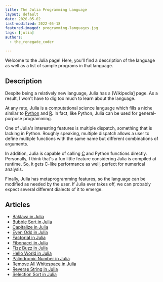 ```yaml
---
title: The Julia Programming Language
layout: default
date: 2020-05-02
last-modified: 2022-05-18
featured-imaged: programming-languages.jpg
tags: [julia]
authors:
  - the_renegade_coder

---
```


Welcome to the Julia page! Here, you'll find a description of the language as well as a list of sample programs in that language.

## Description

Despite being a relatively new language, Julia has a [Wikipedia[1] page. 
As a result, I won't have to dig too much to learn about the language.

At any rate, Julia is a computational science language which fills a 
niche similar to [Python][2] and [R][3]. In fact, like Python, Julia can be 
used for general-purpose programming.

One of Julia's interesting features is multiple dispatch, something that 
is lacking in Python. Roughly speaking, multiple dispatch allows a user 
to define multiple functions with the same name but different combinations 
of arguments.

In addition, Julia is capable of calling [C][4] and Python functions directly. 
Personally, I think that's a fun little feature considering Julia is 
compiled at runtime. So, it gets C-like performance as well, perfect for 
numerical analysis.

Finally, Julia has metaprogramming features, so the language can be 
modified as needed by the user. If Julia ever takes off, we can probably 
expect several different dialects of it to emerge.

[1]: https://en.wikipedia.org/wiki/Julia_(programming_language)
[2]: https://en.wikipedia.org/wiki/Python_(programming_language)
[3]: https://en.wikipedia.org/wiki/R_(programming_language)
[4]: https://en.wikipedia.org/wiki/C_(programming_language)


## Articles

- [Baklava in Julia](https://rzuckerm.github.io/sample-programs-website-copy/projects/baklava/julia)
- [Bubble Sort in Julia](https://rzuckerm.github.io/sample-programs-website-copy/projects/bubble-sort/julia)
- [Capitalize in Julia](https://rzuckerm.github.io/sample-programs-website-copy/projects/capitalize/julia)
- [Even Odd in Julia](https://rzuckerm.github.io/sample-programs-website-copy/projects/even-odd/julia)
- [Factorial in Julia](https://rzuckerm.github.io/sample-programs-website-copy/projects/factorial/julia)
- [Fibonacci in Julia](https://rzuckerm.github.io/sample-programs-website-copy/projects/fibonacci/julia)
- [Fizz Buzz in Julia](https://rzuckerm.github.io/sample-programs-website-copy/projects/fizz-buzz/julia)
- [Hello World in Julia](https://rzuckerm.github.io/sample-programs-website-copy/projects/hello-world/julia)
- [Palindromic Number in Julia](https://rzuckerm.github.io/sample-programs-website-copy/projects/palindromic-number/julia)
- [Remove All Whitespace in Julia](https://rzuckerm.github.io/sample-programs-website-copy/projects/remove-all-whitespace/julia)
- [Reverse String in Julia](https://rzuckerm.github.io/sample-programs-website-copy/projects/reverse-string/julia)
- [Selection Sort in Julia](https://rzuckerm.github.io/sample-programs-website-copy/projects/selection-sort/julia)